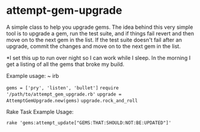 # attempt-gem-upgrade
A simple class to help you upgrade gems.
The idea behind this very simple tool is to upgrade a gem, run the test suite, and if things fail revert and then move on to the next gem in the list. If the test suite doesn't fail after an upgrade, commit the changes and move on to the next gem in the list. 

*I set this up to run over night so I can work while I sleep. In the morning I get a listing of all the gems that broke my build.

Example usage:
~ irb

`gems = ['pry', 'listen', 'bullet']`
`require '/path/to/attempt_gem_upgrade.rb'`
`upgrade = AttemptGemUpgrade.new(gems)`
`upgrade.rock_and_roll`

Rake Task Example Usage:

`rake 'gems:attempt_update["GEMS:THAT:SHOULD:NOT:BE:UPDATED"]'`